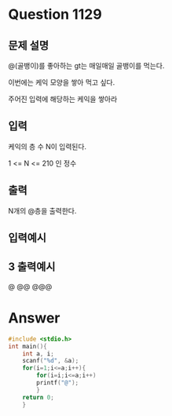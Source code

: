Question 1129
==================
문제 설명
------------------
@(골뱅이)를 좋아하는 gt는 매일매일 골뱅이를 먹는다.

이번에는 케익 모양을 쌓아 먹고 싶다.

주어진 입력에 해당하는 케익을 쌓아라

 

입력
------------------
케익의 층 수 N이 입력된다.

1 <= N <= 210 인 정수

출력
------------------
N개의 @층을 출력한다.

입력예시
------------------
3
출력예시
------------------
@
@@
@@@

Answer
==================
```cpp
#include <stdio.h>
int main(){
    int a, i;
    scanf("%d", &a);
    for(i=1;i<=a;i++){
        for(i=i;i<=a;i++)
        printf("@");
        }
    return 0;
    }
```
